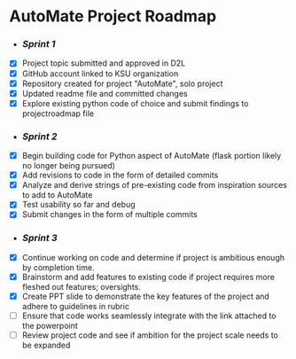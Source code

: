 # AutoMate Project Roadmap
- ### *Sprint 1* 
- [x] Project topic submitted and approved in D2L
- [x] GitHub account linked to KSU organization
- [x] Repository created for project "AutoMate", solo project
- [x] Updated readme file and committed changes
- [x] Explore existing python code of choice and submit findings to projectroadmap file
- ### *Sprint 2*
- [x] Begin building code for Python aspect of AutoMate (flask portion likely no longer being pursued)
- [x] Add revisions to code in the form of detailed commits
- [x] Analyze and derive strings of pre-existing code from inspiration sources to add to AutoMate
- [x] Test usability so far and debug
- [x] Submit changes in the form of multiple commits
- ### *Sprint 3*
- [x] Continue working on code and determine if project is ambitious enough by completion time.
- [x] Brainstorm and add features to existing code if project requires more fleshed out features; oversights.  
- [x] Create PPT slide to demonstrate the key features of the project and adhere to guidelines in rubric
- [ ] Ensure that code works seamlessly integrate with the link attached to the powerpoint
- [ ] Review project code and see if ambition for the project scale needs to be expanded
